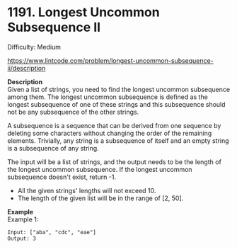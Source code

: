 # 1191. Longest Uncommon Subsequence II

Difficulty: Medium

https://www.lintcode.com/problem/longest-uncommon-subsequence-ii/description

**Description**  
Given a list of strings, you need to find the longest uncommon subsequence among them. The longest uncommon subsequence is defined as the longest subsequence of one of these strings and this subsequence should not be any subsequence of the other strings.

A subsequence is a sequence that can be derived from one sequence by deleting some characters without changing the order of the remaining elements. Trivially, any string is a subsequence of itself and an empty string is a subsequence of any string.

The input will be a list of strings, and the output needs to be the length of the longest uncommon subsequence. If the longest uncommon subsequence doesn't exist, return -1.

* All the given strings' lengths will not exceed 10.
* The length of the given list will be in the range of [2, 50].

**Example**  
Example 1:
```
Input: ["aba", "cdc", "eae"]
Output: 3
```
